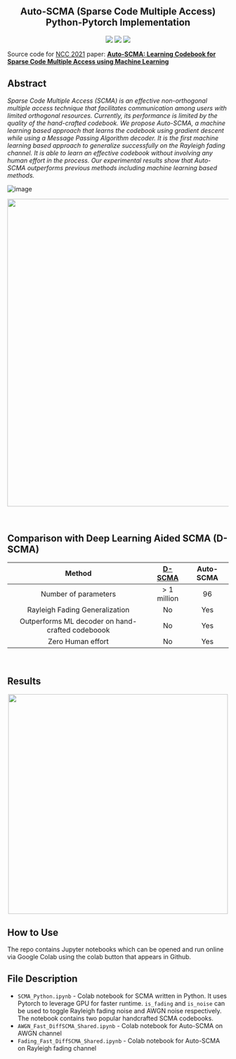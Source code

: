 <h2 align="center">
Auto-SCMA (Sparse Code Multiple Access) Python-Pytorch Implementation
</h1>

<p align="center">
  <a href="https://www.iitk.ac.in/ncc2021/"><img src="http://img.shields.io/badge/NCC-2021-4b44ce.svg"></a>
  <a href="https://ieeexplore.ieee.org/document/9530173?fbclid=IwAR0-bSnIyp5nzRX4MS5fD_GCmRDDyXHZ9o_oiI8sgZQ0ACXeEmKyhpSL2Ck"><img src="http://img.shields.io/badge/Paper-IEEE_Explore-B31B1B.svg"></a>
  <a href="https://github.com/ekagra-ranjan/ekagra-ranjan.github.io/blob/main/assets/resume/publications/slides/Auto-SCMA-ppt.pptx?raw=true"><img src="http://img.shields.io/badge/Slides-PDF-orange.svg"></a>
</p>

Source code for [NCC 2021](https://www.iitk.ac.in/ncc2021/) paper: [**Auto-SCMA: Learning Codebook for Sparse Code Multiple Access using Machine Learning**](https://ieeexplore.ieee.org/document/9530173?fbclid=IwAR0-bSnIyp5nzRX4MS5fD_GCmRDDyXHZ9o_oiI8sgZQ0ACXeEmKyhpSL2Ck)

## Abstract
*Sparse Code Multiple Access (SCMA) is an effective non-orthogonal multiple access technique that facilitates communication among users with limited orthogonal resources. Currently, its performance is limited by the quality of the hand-crafted codebook. We propose Auto-SCMA, a machine learning based approach that learns the codebook using gradient descent while using a Message Passing Algorithm decoder. It is the first machine learning based approach to generalize successfully on
the Rayleigh fading channel. It is able to learn an effective codebook without involving any human effort in the process.
Our experimental results show that Auto-SCMA outperforms previous methods including machine learning based methods.*


![image](https://user-images.githubusercontent.com/3116519/118371488-74a62980-b5ca-11eb-84ea-e56c823f744e.png)
<p align="center">
<img src="https://user-images.githubusercontent.com/3116519/118371853-0febce80-b5cc-11eb-8d50-c5b2086eb649.png" width="700" >
</p>

<br>

## Comparison with Deep Learning Aided SCMA (D-SCMA)

|     Method      | [D-SCMA](https://ieeexplore.ieee.org/document/8254356) | Auto-SCMA |
| :----------------: | :--------------------------------------: | :--------------------------------------: |
|    Number of parameters     |                  > 1 million                   |                  96                   |
| Rayleigh Fading Generalization | No | Yes |
| Outperforms ML decoder on hand-crafted codeboook | No | Yes |
| Zero Human effort | No | Yes |

<br>

## Results

<p align="center">
<img src="https://user-images.githubusercontent.com/3116519/118371896-4b869880-b5cc-11eb-9942-3cf666191f03.png" width="500">
</p>

## How to Use
The repo contains Jupyter notebooks which can be opened and run online via Google Colab using the colab button that appears in Github.

## File Description
* `SCMA_Python.ipynb` - Colab notebook for SCMA written in Python. It uses Pytorch to leverage GPU for faster runtime. `is_fading` and `is_noise` can be used to toggle Rayleigh fading noise and AWGN noise respectively. The notebook contains two popular handcrafted SCMA codebooks.
* `AWGN_Fast_DiffSCMA_Shared.ipynb` - Colab notebook for Auto-SCMA on AWGN channel
* `Fading_Fast_DiffSCMA_Shared.ipynb` - Colab notebook for Auto-SCMA on Rayleigh fading channel  
